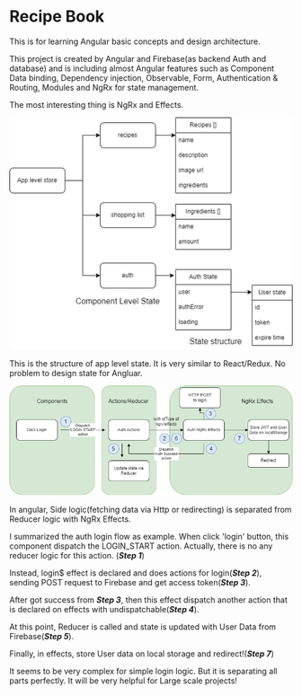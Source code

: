 # Recipe Book

This is for learning Angular basic concepts and design architecture. 

This project is created by Angular and Firebase(as backend Auth and database) and is including almost Angular features such as Component Data binding, Dependency injection, Observable, Form, Authentication & Routing, Modules and NgRx for state management.

The most interesting thing is NgRx and Effects.

![The state structure](./readme//NgRx%20state%20management.png)

This is the structure of app level state. It is very similar to React/Redux.
No problem to design state for Angluar.

![The NgRx effects workflow](./readme//NgRx%20Effect%20workflow.png)

In angular, Side logic(fetching data via Http or redirecting) is separated from Reducer logic with NgRx Effects.

I summarized the auth login flow as example.
When click 'login' button, this component dispatch the LOGIN_START action.
Actually, there is no any reducer logic for this action. (***Step 1***)

Instead, login$ effect is declared and does actions for login(***Step 2***), sending POST request to Firebase and get access token(***Step 3***).

After got success from ***Step 3***, then this effect dispatch another action that is declared on effects with undispatchable(***Step 4***).

At this point, Reducer is called and state is updated with User Data from Firebase(***Step 5***).

Finally, in effects, store User data on local storage and redirect!(***Step 7***)

It seems to be very complex for simple login logic.
But it is separating all parts perfectly.
It will be very helpful for Large scale projects!
